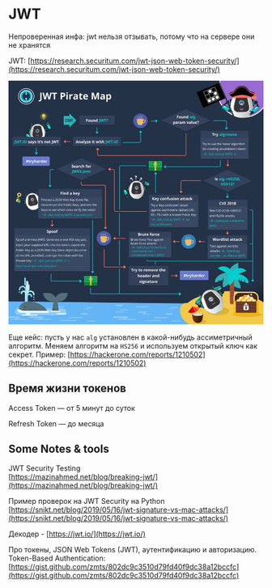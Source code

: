 # JWT

Непроверенная инфа: jwt нельзя отзывать, потому что на сервере они не хранятся

JWT: [https://research.securitum.com/jwt-json-web-token-security/](https://research.securitum.com/jwt-json-web-token-security/)

![](<../../../.gitbook/assets/изображение (15).png>)

Еще кейс: пусть у нас `alg` установлен в какой-нибудь ассиметричный алгоритм. Меняем алгоритм на `HS256` и используем открытый ключ как секрет. Пример: [https://hackerone.com/reports/1210502](https://hackerone.com/reports/1210502)

## Время жизни токенов

Access Token — от 5 минут до суток

Refresh Token — до месяца

## Some Notes & tools

JWT Security Testing\
[https://mazinahmed.net/blog/breaking-jwt/](https://mazinahmed.net/blog/breaking-jwt/)

Пример проверок на JWT Security на Python\
[https://snikt.net/blog/2019/05/16/jwt-signature-vs-mac-attacks/](https://snikt.net/blog/2019/05/16/jwt-signature-vs-mac-attacks/)

Декодер - [https://jwt.io/](https://jwt.io/)

Про токены, JSON Web Tokens (JWT), аутентификацию и авторизацию. Token-Based Authentication: [https://gist.github.com/zmts/802dc9c3510d79fd40f9dc38a12bccfc](https://gist.github.com/zmts/802dc9c3510d79fd40f9dc38a12bccfc)
